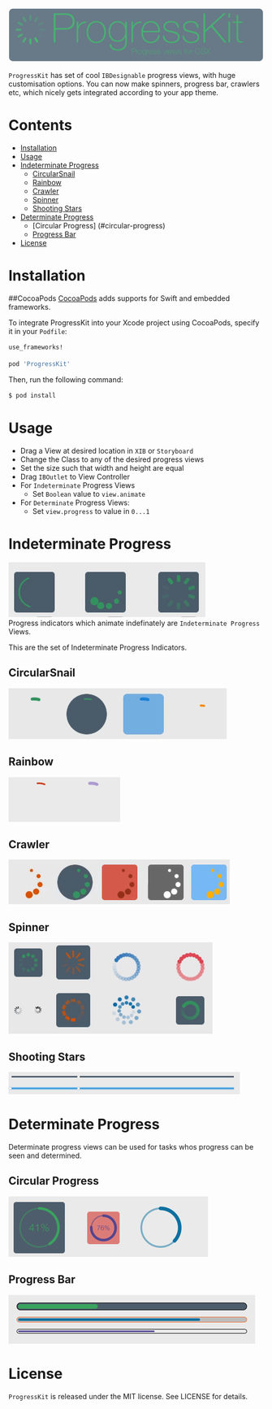 
![Image](/Images/banner.gif)

`ProgressKit` has set of cool `IBDesignable` progress views, with huge customisation options. 
You can now make spinners, progress bar, crawlers etc, which nicely gets integrated according to your app theme.

# Contents
- [Installation](#installation)
- [Usage](#usage)
- [Indeterminate Progress](#indeterminate-progress)
  - [CircularSnail](#circularsnail)
  - [Rainbow](#rainbow)
  - [Crawler](#crawler)
  - [Spinner](#spinner)
  - [Shooting Stars](#shooting-stars)
- [Determinate Progress](#determinate-progress)
  - [Circular Progress] (#circular-progress)
  - [Progress Bar](#progress-bar)
- [License](#license)

# Installation
##CocoaPods
[CocoaPods](http://cocoapods.org) adds supports for Swift and embedded frameworks.

To integrate ProgressKit into your Xcode project using CocoaPods, specify it in your `Podfile`:

```ruby
use_frameworks!

pod 'ProgressKit'
```

Then, run the following command:

```bash
$ pod install
```
  
# Usage
- Drag  a View at desired location in `XIB` or `Storyboard`
- Change the Class to any of the desired progress views
- Set the size such that width and height are equal
- Drag `IBOutlet` to View Controller
- For `Indeterminate` Progress Views
  - Set `Boolean` value to `view.animate`
- For `Determinate` Progress Views:
  - Set `view.progress` to value in `0...1`
  

# Indeterminate Progress

![Indeterminate](/Images/indeterminate.gif)  
Progress indicators which animate indefinately are `Indeterminate Progress` Views.

This are the set of Indeterminate Progress Indicators.

## CircularSnail
![CircularSnail](/Images/CircularSnail.gif)

## Rainbow
![Rainbow](/Images/Rainbow.gif)
## Crawler
![Crawler](/Images/Crawler.gif)

## Spinner
![Spinner](/Images/Spinner.gif)

## Shooting Stars
![Shooting Stars](/Images/ShootingStars.gif)

# Determinate Progress
Determinate progress views can be used for tasks whos progress can be seen and determined.

## Circular Progress
![Circular Progress](/Images/CircularProgress.png)

## Progress Bar
![Progress Bar](/Images/ProgressBar.png)

# License
`ProgressKit` is released under the MIT license. See LICENSE for details.


